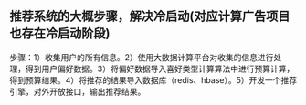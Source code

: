 ## 推荐系统的大概步骤，解决冷启动(对应计算广告项目也存在冷启动阶段)
步骤：1）收集用户的所有信息。2）使用大数据计算平台对收集的信息进行处理，得到用户偏好数据。3）将偏好数据导入喜好类型计算算法中进行预算计算，得到预算结果。4）将推荐的结果导入数据库（redis、hbase）。5）开发一个推荐引擎，对外开放接口，输出推荐结果。
